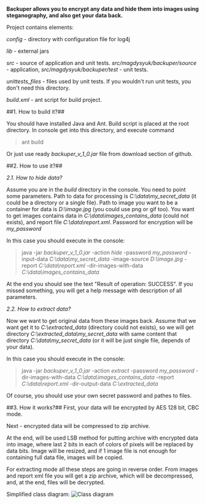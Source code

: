 
**Backuper allows you to encrypt any data and hide them into images using steganography, and also get your data back.**

Project contains elements:

*config* - directory with configuration file for log4j

*lib* - external jars

*src* - source of application and unit tests. *src/magdysyuk/backuper/source* - application, *src/magdysyuk/backuper/test* - unit tests.

*unittests_files* - files used by unit tests. If you wouldn't run unit tests, you don't need this directory.

*build.xml* - ant script for build project.

##1. How to build it?##

You should have installed Java and Ant. Build script is placed at the root directory. In console get into this directory, and execute command 
>ant build

Or just use ready *backuper_v_1_0.jar* file from download section of github.

##2. How to use it?##

*2.1. How to hide data?*

Assume you are in the *build* directory in the console. You need to point some parameters. 
Path to data for processing is *C:\data\my_secret_data* (it could be a directory or a single file). 
Path to image you want to be a container for data is *D:\image.jpg* (you could use png or gif too). You want to get images contains data in *C:\data\images_contains_data* (could not exists), and report file *C:\data\report.xml*. Password for encryption will be *my_password*

In this case you should execute in the console:
>java -jar *backuper_v_1_0.jar* -action *hide* -password *my_password* -input-data *C:\data\my_secret_data* -image-source *D:\image.jpg* -report *C:\data\report.xml* -dir-images-with-data *C:\data\images_contains_data*

At the end you should see the text "Result of operation: SUCCESS". If you missed something, you will get a help message with description of all parameters.

*2.2. How to extract data?*

Now we want to get original data from these images back. 
Assume that we want get it to *C:\extracted_data* (directory could not exists), so we will get directory *C:\extracted_data\my_secret_data* with same content that directory *C:\data\my_secret_data* (or it will be just single file, depends of your data).

In this case you should execute in the console:
>java -jar *backuper_v_1_0.jar* -action *extract* -password *my_password* -dir-images-with-data *C:\data\images_contains_data* -report *C:\data\report.xml* -dir-output-data *C:\extracted_data*

Of course, you should use your own secret password and pathes to files.

##3. How it works?##
First, your data will be encrypted by AES 128 bit, CBC mode.

Next - encrypted data will be compressed to zip archive.

At the end, will be used LSB method for putting archive with encrypted data into image, where last 2 bits in each of colors of pixels will be replaced by data bits. Image will be resized, and if 1 image file is not enough for containing full data file, images will be copied.

For extracting mode all these steps are going in reverse order. From images and report xml file you will get a zip archive, which will be decompressed, and, at the end, files will be decrypted.

Simplified class diagram:
![Class diagram](http://i.minus.com/ibcKRrZhgX8Dl7.png)
 
